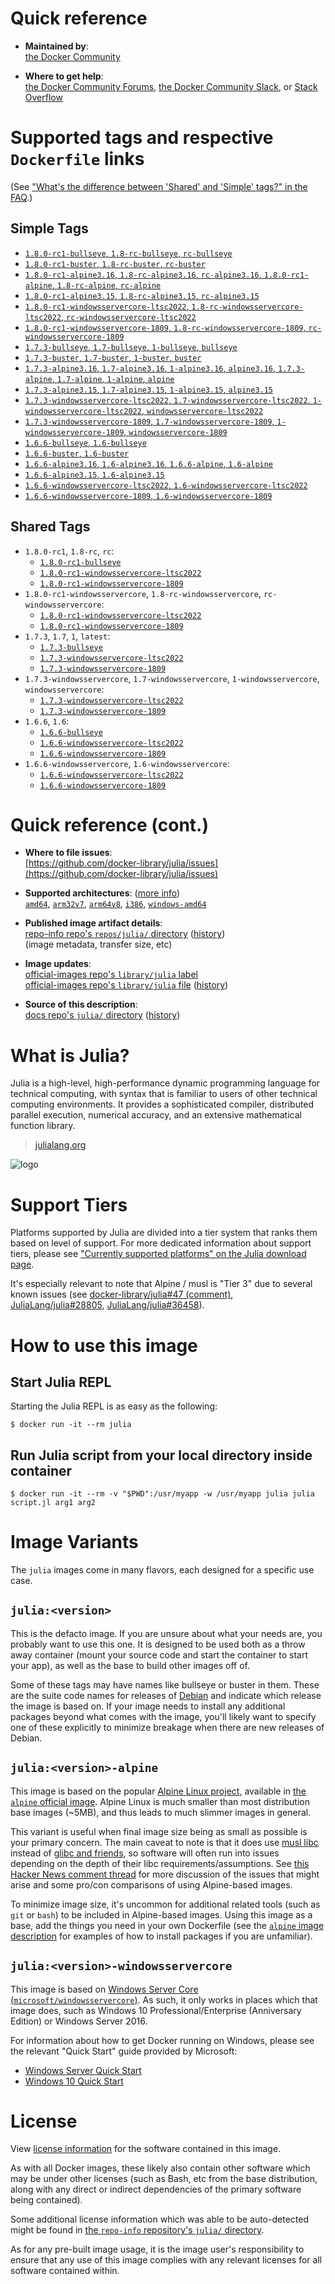 <!--

********************************************************************************

WARNING:

    DO NOT EDIT "julia/README.md"

    IT IS AUTO-GENERATED

    (from the other files in "julia/" combined with a set of templates)

********************************************************************************

-->

# Quick reference

-	**Maintained by**:  
	[the Docker Community](https://github.com/docker-library/julia)

-	**Where to get help**:  
	[the Docker Community Forums](https://forums.docker.com/), [the Docker Community Slack](https://dockr.ly/slack), or [Stack Overflow](https://stackoverflow.com/search?tab=newest&q=docker)

# Supported tags and respective `Dockerfile` links

(See ["What's the difference between 'Shared' and 'Simple' tags?" in the FAQ](https://github.com/docker-library/faq#whats-the-difference-between-shared-and-simple-tags).)

## Simple Tags

-	[`1.8.0-rc1-bullseye`, `1.8-rc-bullseye`, `rc-bullseye`](https://github.com/docker-library/julia/blob/3eb14343427c06437c5eda730ce8df1aeff5eb36/1.8-rc/bullseye/Dockerfile)
-	[`1.8.0-rc1-buster`, `1.8-rc-buster`, `rc-buster`](https://github.com/docker-library/julia/blob/3eb14343427c06437c5eda730ce8df1aeff5eb36/1.8-rc/buster/Dockerfile)
-	[`1.8.0-rc1-alpine3.16`, `1.8-rc-alpine3.16`, `rc-alpine3.16`, `1.8.0-rc1-alpine`, `1.8-rc-alpine`, `rc-alpine`](https://github.com/docker-library/julia/blob/3eb14343427c06437c5eda730ce8df1aeff5eb36/1.8-rc/alpine3.16/Dockerfile)
-	[`1.8.0-rc1-alpine3.15`, `1.8-rc-alpine3.15`, `rc-alpine3.15`](https://github.com/docker-library/julia/blob/3eb14343427c06437c5eda730ce8df1aeff5eb36/1.8-rc/alpine3.15/Dockerfile)
-	[`1.8.0-rc1-windowsservercore-ltsc2022`, `1.8-rc-windowsservercore-ltsc2022`, `rc-windowsservercore-ltsc2022`](https://github.com/docker-library/julia/blob/3eb14343427c06437c5eda730ce8df1aeff5eb36/1.8-rc/windows/windowsservercore-ltsc2022/Dockerfile)
-	[`1.8.0-rc1-windowsservercore-1809`, `1.8-rc-windowsservercore-1809`, `rc-windowsservercore-1809`](https://github.com/docker-library/julia/blob/3eb14343427c06437c5eda730ce8df1aeff5eb36/1.8-rc/windows/windowsservercore-1809/Dockerfile)
-	[`1.7.3-bullseye`, `1.7-bullseye`, `1-bullseye`, `bullseye`](https://github.com/docker-library/julia/blob/49b9c7c10d6ccc0360c3f1cd15b3236e6658d411/1.7/bullseye/Dockerfile)
-	[`1.7.3-buster`, `1.7-buster`, `1-buster`, `buster`](https://github.com/docker-library/julia/blob/49b9c7c10d6ccc0360c3f1cd15b3236e6658d411/1.7/buster/Dockerfile)
-	[`1.7.3-alpine3.16`, `1.7-alpine3.16`, `1-alpine3.16`, `alpine3.16`, `1.7.3-alpine`, `1.7-alpine`, `1-alpine`, `alpine`](https://github.com/docker-library/julia/blob/49b9c7c10d6ccc0360c3f1cd15b3236e6658d411/1.7/alpine3.16/Dockerfile)
-	[`1.7.3-alpine3.15`, `1.7-alpine3.15`, `1-alpine3.15`, `alpine3.15`](https://github.com/docker-library/julia/blob/49b9c7c10d6ccc0360c3f1cd15b3236e6658d411/1.7/alpine3.15/Dockerfile)
-	[`1.7.3-windowsservercore-ltsc2022`, `1.7-windowsservercore-ltsc2022`, `1-windowsservercore-ltsc2022`, `windowsservercore-ltsc2022`](https://github.com/docker-library/julia/blob/49b9c7c10d6ccc0360c3f1cd15b3236e6658d411/1.7/windows/windowsservercore-ltsc2022/Dockerfile)
-	[`1.7.3-windowsservercore-1809`, `1.7-windowsservercore-1809`, `1-windowsservercore-1809`, `windowsservercore-1809`](https://github.com/docker-library/julia/blob/49b9c7c10d6ccc0360c3f1cd15b3236e6658d411/1.7/windows/windowsservercore-1809/Dockerfile)
-	[`1.6.6-bullseye`, `1.6-bullseye`](https://github.com/docker-library/julia/blob/9d32c41fdfcd4261e9fadc85a75040b01aa1f557/1.6/bullseye/Dockerfile)
-	[`1.6.6-buster`, `1.6-buster`](https://github.com/docker-library/julia/blob/9d32c41fdfcd4261e9fadc85a75040b01aa1f557/1.6/buster/Dockerfile)
-	[`1.6.6-alpine3.16`, `1.6-alpine3.16`, `1.6.6-alpine`, `1.6-alpine`](https://github.com/docker-library/julia/blob/b49788e5fd46ada38386b2cfa5e51cfdbcbd9413/1.6/alpine3.16/Dockerfile)
-	[`1.6.6-alpine3.15`, `1.6-alpine3.15`](https://github.com/docker-library/julia/blob/9d32c41fdfcd4261e9fadc85a75040b01aa1f557/1.6/alpine3.15/Dockerfile)
-	[`1.6.6-windowsservercore-ltsc2022`, `1.6-windowsservercore-ltsc2022`](https://github.com/docker-library/julia/blob/9d32c41fdfcd4261e9fadc85a75040b01aa1f557/1.6/windows/windowsservercore-ltsc2022/Dockerfile)
-	[`1.6.6-windowsservercore-1809`, `1.6-windowsservercore-1809`](https://github.com/docker-library/julia/blob/9d32c41fdfcd4261e9fadc85a75040b01aa1f557/1.6/windows/windowsservercore-1809/Dockerfile)

## Shared Tags

-	`1.8.0-rc1`, `1.8-rc`, `rc`:
	-	[`1.8.0-rc1-bullseye`](https://github.com/docker-library/julia/blob/3eb14343427c06437c5eda730ce8df1aeff5eb36/1.8-rc/bullseye/Dockerfile)
	-	[`1.8.0-rc1-windowsservercore-ltsc2022`](https://github.com/docker-library/julia/blob/3eb14343427c06437c5eda730ce8df1aeff5eb36/1.8-rc/windows/windowsservercore-ltsc2022/Dockerfile)
	-	[`1.8.0-rc1-windowsservercore-1809`](https://github.com/docker-library/julia/blob/3eb14343427c06437c5eda730ce8df1aeff5eb36/1.8-rc/windows/windowsservercore-1809/Dockerfile)
-	`1.8.0-rc1-windowsservercore`, `1.8-rc-windowsservercore`, `rc-windowsservercore`:
	-	[`1.8.0-rc1-windowsservercore-ltsc2022`](https://github.com/docker-library/julia/blob/3eb14343427c06437c5eda730ce8df1aeff5eb36/1.8-rc/windows/windowsservercore-ltsc2022/Dockerfile)
	-	[`1.8.0-rc1-windowsservercore-1809`](https://github.com/docker-library/julia/blob/3eb14343427c06437c5eda730ce8df1aeff5eb36/1.8-rc/windows/windowsservercore-1809/Dockerfile)
-	`1.7.3`, `1.7`, `1`, `latest`:
	-	[`1.7.3-bullseye`](https://github.com/docker-library/julia/blob/49b9c7c10d6ccc0360c3f1cd15b3236e6658d411/1.7/bullseye/Dockerfile)
	-	[`1.7.3-windowsservercore-ltsc2022`](https://github.com/docker-library/julia/blob/49b9c7c10d6ccc0360c3f1cd15b3236e6658d411/1.7/windows/windowsservercore-ltsc2022/Dockerfile)
	-	[`1.7.3-windowsservercore-1809`](https://github.com/docker-library/julia/blob/49b9c7c10d6ccc0360c3f1cd15b3236e6658d411/1.7/windows/windowsservercore-1809/Dockerfile)
-	`1.7.3-windowsservercore`, `1.7-windowsservercore`, `1-windowsservercore`, `windowsservercore`:
	-	[`1.7.3-windowsservercore-ltsc2022`](https://github.com/docker-library/julia/blob/49b9c7c10d6ccc0360c3f1cd15b3236e6658d411/1.7/windows/windowsservercore-ltsc2022/Dockerfile)
	-	[`1.7.3-windowsservercore-1809`](https://github.com/docker-library/julia/blob/49b9c7c10d6ccc0360c3f1cd15b3236e6658d411/1.7/windows/windowsservercore-1809/Dockerfile)
-	`1.6.6`, `1.6`:
	-	[`1.6.6-bullseye`](https://github.com/docker-library/julia/blob/9d32c41fdfcd4261e9fadc85a75040b01aa1f557/1.6/bullseye/Dockerfile)
	-	[`1.6.6-windowsservercore-ltsc2022`](https://github.com/docker-library/julia/blob/9d32c41fdfcd4261e9fadc85a75040b01aa1f557/1.6/windows/windowsservercore-ltsc2022/Dockerfile)
	-	[`1.6.6-windowsservercore-1809`](https://github.com/docker-library/julia/blob/9d32c41fdfcd4261e9fadc85a75040b01aa1f557/1.6/windows/windowsservercore-1809/Dockerfile)
-	`1.6.6-windowsservercore`, `1.6-windowsservercore`:
	-	[`1.6.6-windowsservercore-ltsc2022`](https://github.com/docker-library/julia/blob/9d32c41fdfcd4261e9fadc85a75040b01aa1f557/1.6/windows/windowsservercore-ltsc2022/Dockerfile)
	-	[`1.6.6-windowsservercore-1809`](https://github.com/docker-library/julia/blob/9d32c41fdfcd4261e9fadc85a75040b01aa1f557/1.6/windows/windowsservercore-1809/Dockerfile)

# Quick reference (cont.)

-	**Where to file issues**:  
	[https://github.com/docker-library/julia/issues](https://github.com/docker-library/julia/issues)

-	**Supported architectures**: ([more info](https://github.com/docker-library/official-images#architectures-other-than-amd64))  
	[`amd64`](https://hub.docker.com/r/amd64/julia/), [`arm32v7`](https://hub.docker.com/r/arm32v7/julia/), [`arm64v8`](https://hub.docker.com/r/arm64v8/julia/), [`i386`](https://hub.docker.com/r/i386/julia/), [`windows-amd64`](https://hub.docker.com/r/winamd64/julia/)

-	**Published image artifact details**:  
	[repo-info repo's `repos/julia/` directory](https://github.com/docker-library/repo-info/blob/master/repos/julia) ([history](https://github.com/docker-library/repo-info/commits/master/repos/julia))  
	(image metadata, transfer size, etc)

-	**Image updates**:  
	[official-images repo's `library/julia` label](https://github.com/docker-library/official-images/issues?q=label%3Alibrary%2Fjulia)  
	[official-images repo's `library/julia` file](https://github.com/docker-library/official-images/blob/master/library/julia) ([history](https://github.com/docker-library/official-images/commits/master/library/julia))

-	**Source of this description**:  
	[docs repo's `julia/` directory](https://github.com/docker-library/docs/tree/master/julia) ([history](https://github.com/docker-library/docs/commits/master/julia))

# What is Julia?

Julia is a high-level, high-performance dynamic programming language for technical computing, with syntax that is familiar to users of other technical computing environments. It provides a sophisticated compiler, distributed parallel execution, numerical accuracy, and an extensive mathematical function library.

> [julialang.org](http://julialang.org/)

![logo](https://raw.githubusercontent.com/docker-library/docs/520519ad7db3ea9fd5d3590e836c839a0ffd6f19/julia/logo.png)

# Support Tiers

Platforms supported by Julia are divided into a tier system that ranks them based on level of support. For more dedicated information about support tiers, please see ["Currently supported platforms" on the Julia download page](https://julialang.org/downloads/#currently_supported_platforms).

It's especially relevant to note that Alpine / musl is "Tier 3" due to several known issues (see [docker-library/julia#47 (comment)](https://github.com/docker-library/julia/pull/47#issuecomment-652661869), [JuliaLang/julia#28805](https://github.com/JuliaLang/julia/issues/28805), [JuliaLang/julia#36458](https://github.com/JuliaLang/julia/issues/36458)).

# How to use this image

## Start Julia REPL

Starting the Julia REPL is as easy as the following:

```console
$ docker run -it --rm julia
```

## Run Julia script from your local directory inside container

```console
$ docker run -it --rm -v "$PWD":/usr/myapp -w /usr/myapp julia julia script.jl arg1 arg2
```

# Image Variants

The `julia` images come in many flavors, each designed for a specific use case.

## `julia:<version>`

This is the defacto image. If you are unsure about what your needs are, you probably want to use this one. It is designed to be used both as a throw away container (mount your source code and start the container to start your app), as well as the base to build other images off of.

Some of these tags may have names like bullseye or buster in them. These are the suite code names for releases of [Debian](https://wiki.debian.org/DebianReleases) and indicate which release the image is based on. If your image needs to install any additional packages beyond what comes with the image, you'll likely want to specify one of these explicitly to minimize breakage when there are new releases of Debian.

## `julia:<version>-alpine`

This image is based on the popular [Alpine Linux project](https://alpinelinux.org), available in [the `alpine` official image](https://hub.docker.com/_/alpine). Alpine Linux is much smaller than most distribution base images (~5MB), and thus leads to much slimmer images in general.

This variant is useful when final image size being as small as possible is your primary concern. The main caveat to note is that it does use [musl libc](https://musl.libc.org) instead of [glibc and friends](https://www.etalabs.net/compare_libcs.html), so software will often run into issues depending on the depth of their libc requirements/assumptions. See [this Hacker News comment thread](https://news.ycombinator.com/item?id=10782897) for more discussion of the issues that might arise and some pro/con comparisons of using Alpine-based images.

To minimize image size, it's uncommon for additional related tools (such as `git` or `bash`) to be included in Alpine-based images. Using this image as a base, add the things you need in your own Dockerfile (see the [`alpine` image description](https://hub.docker.com/_/alpine/) for examples of how to install packages if you are unfamiliar).

## `julia:<version>-windowsservercore`

This image is based on [Windows Server Core (`microsoft/windowsservercore`)](https://hub.docker.com/r/microsoft/windowsservercore/). As such, it only works in places which that image does, such as Windows 10 Professional/Enterprise (Anniversary Edition) or Windows Server 2016.

For information about how to get Docker running on Windows, please see the relevant "Quick Start" guide provided by Microsoft:

-	[Windows Server Quick Start](https://msdn.microsoft.com/en-us/virtualization/windowscontainers/quick_start/quick_start_windows_server)
-	[Windows 10 Quick Start](https://msdn.microsoft.com/en-us/virtualization/windowscontainers/quick_start/quick_start_windows_10)

# License

View [license information](http://julialang.org/) for the software contained in this image.

As with all Docker images, these likely also contain other software which may be under other licenses (such as Bash, etc from the base distribution, along with any direct or indirect dependencies of the primary software being contained).

Some additional license information which was able to be auto-detected might be found in [the `repo-info` repository's `julia/` directory](https://github.com/docker-library/repo-info/tree/master/repos/julia).

As for any pre-built image usage, it is the image user's responsibility to ensure that any use of this image complies with any relevant licenses for all software contained within.
